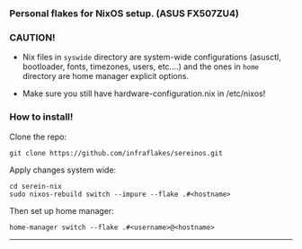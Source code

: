 ### Personal flakes for NixOS setup. (ASUS FX507ZU4)

### CAUTION!

- Nix files in `syswide` directory are system-wide configurations (asusctl, bootloader, fonts, timezones, users, etc....) and the ones in `home` directory are home manager explicit options.

- Make sure you still have hardware-configuration.nix in /etc/nixos!

### How to install!

Clone the repo:

```
git clone https://github.com/infraflakes/sereinos.git
```

Apply changes system wide:

```
cd serein-nix
sudo nixos-rebuild switch --impure --flake .#<hostname>
```

Then set up home manager:

```
home-manager switch --flake .#<username>@<hostname>
```

---

